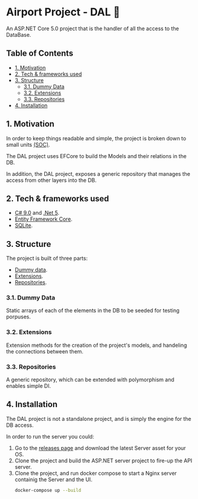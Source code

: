 # Airport Project - DAL 📃


An ASP.NET Core 5.0 project that is the handler of all the access to the DataBase.

## Table of Contents

- [1. Motivation](#1-motivation)
- [2. Tech & frameworks used](#2-tech--frameworks-used)
- [3. Structure](#3-structure)
  - [3.1. Dummy Data](#31-dummy-data)
  - [3.2. Extensions](#32-extensions)
  - [3.3. Repositories](#33-repositories)
- [4. Installation](#4-installation)

## 1. Motivation

In order to keep things readable and simple, the project is broken down to small units [(SOC)](https://en.wikipedia.org/wiki/Separation_of_concerns).

The DAL project uses EFCore to build the Models and their relations in the DB.

In addition, the DAL project, exposes a generic repository that manages the access from other layers into the DB.

## 2. Tech & frameworks used

-   [C# 9.0](https://docs.microsoft.com/en-us/dotnet/csharp/whats-new/csharp-9) and [.Net 5](https://github.com/dotnet/core/tree/master/release-notes/5.0).
-   [Entity Framework Core](https://github.com/dotnet/efcore).
-   [SQLite](https://www.sqlite.org/index.html).

## 3. Structure

The project is built of three parts:

-   [Dummy data](#31-dummy-data).
-   [Extensions](#32-extensions).
-   [Repositories](#33-repositories).
  
### 3.1. Dummy Data

Static arrays of each of the elements in the DB to be seeded for testing porpuses.

### 3.2. Extensions

Extension methods for the creation of the project's models, and handeling the connections between them.

### 3.3. Repositories

A generic repository, which can be extended with polymorphism and enables simple DI.

## 4. Installation

The DAL project is not a standalone project, and is simply the engine for the DB access.

In order to run the server you could:

1.  Go to the [releases page](https://github.com/ChemiAtlow/AirportProject/releases/latest) and download the latest Server asset for your OS.
2.  Clone the project and build the ASP.NET server project to fire-up the API server.
3.  Clone the project, and run docker compose to start a Nginx server containig the Server and the UI.
    ```bash
    docker-compose up --build
    ```
